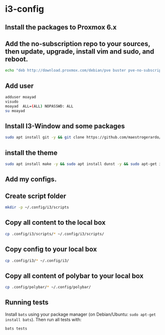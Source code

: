# i3-config

## Install the packages to Proxmox 6.x

## Add the no-subscription repo to your sources, then update, upgrade, install vim and sudo, and reboot.

```bash
echo "deb http://download.proxmox.com/debian/pve buster pve-no-subscription" > /etc/apt/sources.list.d/pve-enterprise.list && echo "deb http://deb.debian.org/debian buster-backports main contrib non-free" >> /etc/apt/sources.list && echo "deb-src http://deb.debian.org/debian buster-backports main contrib" >> /etc/apt/sources.list && apt install -y sudo autoclean vim && apt update && apt full-upgrade -y && apt dist-upgrade -y && apt autoremove -y && apt autoclean  && /sbin/reboot
```
## Add user 
```bash
adduser moayad
visudo
moayad  ALL=(ALL) NOPASSWD: ALL
su moayad
```

## Install I3-Window and some packages

```bash
sudo apt install git -y && git clone https://github.com/maestrogerardo/i3-gaps-deb.git && cd i3-gaps-deb && sudo apt install libx11-dev libxcb-keysyms1-dev libxcb-xinerama0-dev libxcb-randr0-dev libxcb-icccm4-dev libxcb-cursor-dev asciidoc xmlto docbook-xml pkg-config libev-dev libyajl-dev libpcre3-dev libstartup-notification0-dev libcairo2-dev libpango1.0-dev -y && ./i3-gaps-deb
```

## install the theme

```bash
sudo apt install make -y && sudo apt install dunst -y && sudo apt-get install cmake cmake-data libcairo2-dev libxcb1-dev libxcb-ewmh-dev libxcb-icccm4-dev libxcb-image0-dev libxcb-randr0-dev libxcb-util0-dev libxcb-xkb-dev pkg-config python-xcbgen xcb-proto libxcb-xrm-dev i3-wm libasound2-dev libmpdclient-dev libiw-dev libcurl4-openssl-dev libpulse-dev -y && sudo apt install xorg -y && cd ~/ && sudo apt -t buster-backports install polybar -y && mkdir tmp && cd tmp && git clone https://github.com/unix121/i3wm-themer && cd i3wm-themer/ && sudo apt install python3-pip -y && sudo apt install python-pip -y && sudo pip install -r requirements.txt && ./install_debian.sh
```



## Add my configs.

## Create script folder

```bash
mkdir -p ~/.config/i3/scripts
```

## Copy all content to the local box

```bash
cp .config/i3/scripts/* ~/.config/i3/scripts/
```

## Copy config to your local box

```bash
cp .config/i3/* ~/.config/i3/
```

## Copy all content of polybar to your local box

```bash
cp .config/polybar/* ~/.config/polybar/
```

## Running tests

Install `bats` using your package manager (on Debian/Ubuntu: `sudo apt-get install bats`).
Then run all tests with:

```bash
bats tests
```
